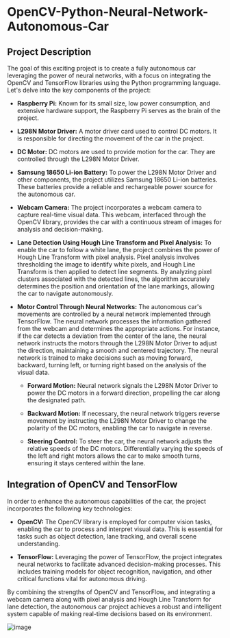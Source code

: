 # OpenCV-Python-Neural-Network-Autonomous-Car

## Project Description

The goal of this exciting project is to create a fully autonomous car leveraging the power of neural networks, with a focus on integrating the OpenCV and TensorFlow libraries using the Python programming language. Let's delve into the key components of the project:

- **Raspberry Pi:** Known for its small size, low power consumption, and extensive hardware support, the Raspberry Pi serves as the brain of the project.

- **L298N Motor Driver:** A motor driver card used to control DC motors. It is responsible for directing the movement of the car in the project.

- **DC Motor:** DC motors are used to provide motion for the car. They are controlled through the L298N Motor Driver.

- **Samsung 18650 Li-ion Battery:** To power the L298N Motor Driver and other components, the project utilizes Samsung 18650 Li-ion batteries. These batteries provide a reliable and rechargeable power source for the autonomous car.

- **Webcam Camera:** The project incorporates a webcam camera to capture real-time visual data. This webcam, interfaced through the OpenCV library, provides the car with a continuous stream of images for analysis and decision-making.

- **Lane Detection Using Hough Line Transform and Pixel Analysis:** To enable the car to follow a white lane, the project combines the power of Hough Line Transform with pixel analysis. Pixel analysis involves thresholding the image to identify white pixels, and Hough Line Transform is then applied to detect line segments. By analyzing pixel clusters associated with the detected lines, the algorithm accurately determines the position and orientation of the lane markings, allowing the car to navigate autonomously.

- **Motor Control Through Neural Networks:** The autonomous car's movements are controlled by a neural network implemented through TensorFlow. The neural network processes the information gathered from the webcam and determines the appropriate actions. For instance, if the car detects a deviation from the center of the lane, the neural network instructs the motors through the L298N Motor Driver to adjust the direction, maintaining a smooth and centered trajectory. The neural network is trained to make decisions such as moving forward, backward, turning left, or turning right based on the analysis of the visual data.

  - **Forward Motion:** Neural network signals the L298N Motor Driver to power the DC motors in a forward direction, propelling the car along the designated path.

  - **Backward Motion:** If necessary, the neural network triggers reverse movement by instructing the L298N Motor Driver to change the polarity of the DC motors, enabling the car to navigate in reverse.

  - **Steering Control:** To steer the car, the neural network adjusts the relative speeds of the DC motors. Differentially varying the speeds of the left and right motors allows the car to make smooth turns, ensuring it stays centered within the lane.

## Integration of OpenCV and TensorFlow

In order to enhance the autonomous capabilities of the car, the project incorporates the following key technologies:

- **OpenCV:** The OpenCV library is employed for computer vision tasks, enabling the car to process and interpret visual data. This is essential for tasks such as object detection, lane tracking, and overall scene understanding.

- **TensorFlow:** Leveraging the power of TensorFlow, the project integrates neural networks to facilitate advanced decision-making processes. This includes training models for object recognition, navigation, and other critical functions vital for autonomous driving.

By combining the strengths of OpenCV and TensorFlow, and integrating a webcam camera along with pixel analysis and Hough Line Transform for lane detection, the autonomous car project achieves a robust and intelligent system capable of making real-time decisions based on its environment.

![image](https://github.com/eneox/Raspberry-Pi-OpenCV-Python-Neural-Network-Autonomous-Car/assets/96574231/dab9a508-6386-4a71-bde9-cae24b9697a6)
